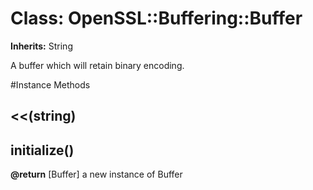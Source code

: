 # Class: OpenSSL::Buffering::Buffer
**Inherits:** String
    

A buffer which will retain binary encoding.



#Instance Methods
## <<(string) [](#method-i-<<)

## initialize() [](#method-i-initialize)

**@return** [Buffer] a new instance of Buffer

